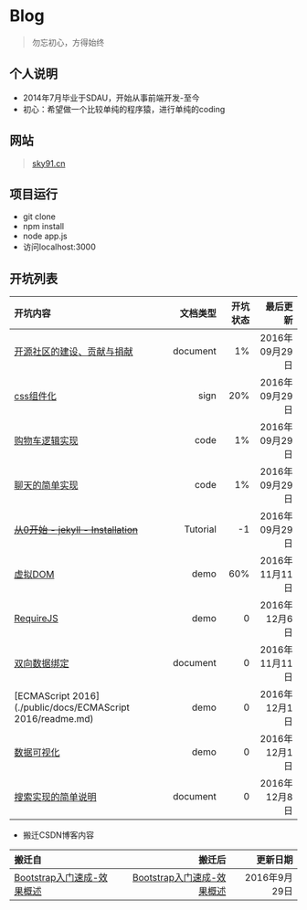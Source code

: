 # Blog

> 勿忘初心，方得始终

## 个人说明
* 2014年7月毕业于SDAU，开始从事前端开发-至今
* 初心：希望做一个比较单纯的程序猿，进行单纯的coding

## 网站
> [sky91.cn](http://sky91.cn)

## 项目运行
- git clone
- npm install
- node app.js
- 访问localhost:3000

## 开坑列表 

|开坑内容|文档类型|开坑状态|最后更新|
|:--|--:|--:|--:|
|[开源社区的建设、贡献与捐献](./public/docs/donate/readme.md)|document|1%|2016年09月29日|
|[css组件化](./public/docs/css-component/readme.md)|sign|20%|2016年09月29日|
|[购物车逻辑实现](./public/docs/cart/readme.md)|code|1%|2016年09月29日|
|[聊天的简单实现](./public/docs/chat/readme.md)|code|1%|2016年09月29日|
|~~[从0开始 - jekyll - Installation](./public/docs/jekyll/0-Installation.md)~~|Tutorial|-1|2016年09月29日|
|[虚拟DOM](./public/docs/virtual-dom/readme.md)|demo|60%|2016年11月11日|
|[RequireJS](./public/docs/requireJS/readme.md)|demo|0|2016年12月6日|
|[双向数据绑定](./public/docs/mvvm/readme.md)|document|0|2016年11月11日|
|[ECMAScript 2016](./public/docs/ECMAScript 2016/readme.md)|demo|0|2016年12月1日|
|[数据可视化](./public/docs/big-data/data-visualization.md)|demo|0|2016年12月1日|
|[搜索实现的简单说明](./public/docs/search/simple.md)|document|0|2016年12月8日|

* 搬迁CSDN博客内容

|搬迁自|搬迁后|更新日期|
|:--|--:|--:|
|[Bootstrap入门速成-效果概述](http://blog.csdn.net/occultskyrong/article/details/44966005)|[Bootstrap入门速成-效果概述](./public/docs/bootstrap/0-overview.md)|2016年9月29日|
 
